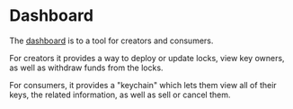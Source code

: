 # Dashboard

The [dashboard](https://app.unlock-protocol.com/) is to a tool for creators and consumers. 

For creators it provides a way to deploy or update locks, view key owners, as well as withdraw funds from the locks. 

For consumers, it provides a "keychain" which lets them view all of their keys, the related information, as well as sell or cancel them.


